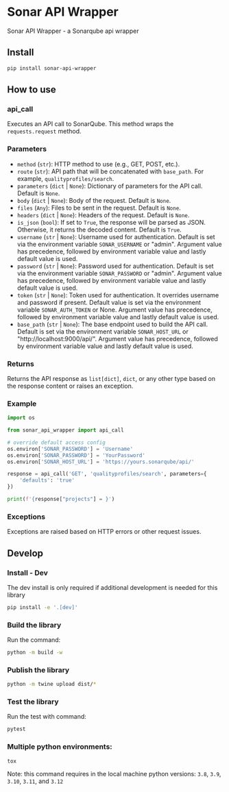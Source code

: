 # Sonar API Wrapper

Sonar API Wrapper - a Sonarqube api wrapper

## Install

```bash
pip install sonar-api-wrapper
``` 

## How to use

### api_call

Executes an API call to SonarQube. This method wraps the `requests.request` method.

### Parameters

- `method` (`str`): HTTP method to use (e.g., GET, POST, etc.).
- `route` (`str`): API path that will be concatenated with `base_path`. For example, `qualityprofiles/search`.
- `parameters` (`dict` | `None`): Dictionary of parameters for the API call. Default is `None`.
- `body` (`dict` | `None`): Body of the request. Default is `None`.
- `files` (`Any`): Files to be sent in the request. Default is `None`.
- `headers` (`dict` | `None`): Headers of the request. Default is `None`.
- `is_json` (`bool`): If set to `True`, the response will be parsed as JSON. Otherwise, it returns the decoded content. Default is `True`.
- `username` (`str` | `None`): Username used for authentication. Default is set via the environment variable `SONAR_USERNAME` or "admin". Argument value has precedence, followed by environment variable value and lastly default value is used.
- `password` (`str` | `None`): Password used for authentication. Default is set via the environment variable `SONAR_PASSWORD` or "admin". Argument value has precedence, followed by environment variable value and lastly default value is used.
- `token` (`str` | `None`): Token used for authentication. It overrides username and password if present. Default value is set via the environment variable `SONAR_AUTH_TOKEN` or None. Argument value has precedence, followed by environment variable value and lastly default value is used.
- `base_path` (`str` | `None`): The base endpoint used to build the API call. Default is set via the environment variable `SONAR_HOST_URL` or "http://localhost:9000/api/". Argument value has precedence, followed by environment variable value and lastly default value is used.

### Returns

Returns the API response as `list[dict]`, `dict`, or any other type based on the response content or raises an exception.

### Example

```python
import os

from sonar_api_wrapper import api_call

# override default access config
os.environ['SONAR_PASSWORD'] = 'Username'
os.environ['SONAR_PASSWORD'] = 'YourPassword'
os.environ['SONAR_HOST_URL'] = 'https://yours.sonarqube/api/'

response = api_call('GET', 'qualityprofiles/search', parameters={
    'defaults': 'true'
})

print(f'{response["projects"] = }')
```

### Exceptions

Exceptions are raised based on HTTP errors or other request issues.

## Develop

### Install - Dev

The dev install is only required if additional development is needed for this library

```bash
pip install -e '.[dev]'
```

### Build the library

Run the command:

```bash
python -m build -w
```

### Publish the library

```bash
python -m twine upload dist/*
```

### Test the library

Run the test with command:

```bash
pytest
```

### Multiple python environments:

```console
tox
```

Note: this command requires in the local machine python versions: `3.8`, `3.9`, `3.10`, `3.11`, and `3.12`
